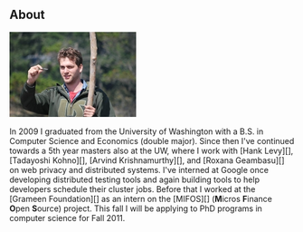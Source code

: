 ## About

![The perfect skipping rock](images/profile.jpg "Profile")

In 2009 I graduated from the University of Washington with a B.S. in Computer Science and Economics (double major). Since then I've continued towards a 5th year masters also at the UW, where I work with [Hank Levy][], [Tadayoshi Kohno][], [Arvind Krishnamurthy][], and [Roxana Geambasu][] on web privacy and distributed systems. I've interned at Google once developing distributed testing tools and again building tools to help developers schedule their cluster jobs. Before that I worked at the [Grameen Foundation][] as an intern on the [MIFOS][] (<b>M</b>icros <b>F</b>inance <b>O</b>pen <b>S</b>ource) project. This fall I will be applying to PhD programs in computer science for Fall 2011.
